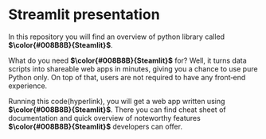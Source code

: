 # Streamlit presentation


In this repository you will find an overview of python library called **$\color{#008B8B}{Steamlit}$**.

What  do you need **$\color{#008B8B}{Steamlit}$** for? Well, it turns data scripts into shareable web apps in minutes, giving you a chance to use pure Python only. On top of that, users are not required to have any front‑end experience.
<br/>

Running this code(hyperlink), you will get a web app written using **$\color{#008B8B}{Steamlit}$**. There you can find cheat sheet of documentation and quick overview of noteworthy  features **$\color{#008B8B}{Steamlit}$** developers can offer.
